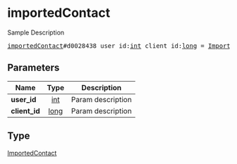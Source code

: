 # importedContact

Sample Description

<pre>
<a href="../constructor/importedContact.md">importedContact</a>#d0028438 user_id:<a href="../type/int.md">int</a> client_id:<a href="../type/long.md">long</a> = <a href="../type/ImportedContact.md">ImportedContact</a>;
</pre>

## Parameters

| Name | Type | Description |
|------|:----:|-------------|
| **user_id** | [int](../type/int.md) | Param description |
| **client_id** | [long](../type/long.md) | Param description |

## Type

[ImportedContact](../type/ImportedContact.md)
